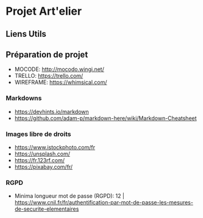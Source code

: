 # Projet Art'elier


## Liens Utils


## Préparation de projet

* MOCODE: http://mocodo.wingi.net/
* TRELLO: https://trello.com/
* WIREFRAME: https://whimsical.com/


### Markdowns

* https://devhints.io/markdown
* https://github.com/adam-p/markdown-here/wiki/Markdown-Cheatsheet


### Images libre de droits

* https://www.istockphoto.com/fr
* https://unsplash.com/
* https://fr.123rf.com/
* https://pixabay.com/fr/


### RGPD

* Minima longueur mot de passe (RGPD): 12 | https://www.cnil.fr/fr/authentification-par-mot-de-passe-les-mesures-de-securite-elementaires